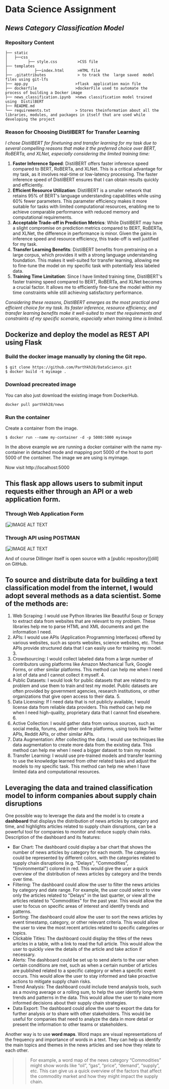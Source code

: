# Data Science Assignment 



## _News Category Classification Model_



### Repository Content
```
├── static
│   ├──css 
│         ├── style.css         >CSS file
├── templates   
│            ├──index.html      >HTML file
├── .gitattributes              > to track the  large saved  model files using git-lfs
├── app.py                     >flask  application main file
├── dockerfile                 >dockerFile used to automate the process of building a Docker image
├── news_classification.ipynb  >news classification model trained using  DistilBERT
├── README.md    
└── requirements.txt           > Stores theinformation about all the libraries, modules, and packages in itself that are used while developing the project
```
### Reason for Choosing DistilBERT for Transfer Learning

_I chose DistilBERT for finetuning and transfer learning for my task due to several compelling reasons that make it the preferred choice over BERT, RoBERTa, and XLNet, especially considering the limited training time:_ 

1. **Faster Inference Speed**: DistilBERT offers faster inference speed compared to BERT, RoBERTa, and XLNet. This is a critical advantage for my task, as it involves real-time or low-latency processing. The faster inference speed of DistilBERT ensures that I can obtain results quickly and efficiently.
2. **Efficient Resource Utilization**: DistilBERT is a smaller network that retains 95% of BERT's language understanding capabilities while using 60% fewer parameters. This parameter efficiency makes it more suitable for tasks with limited computational resources, enabling me to achieve comparable performance with reduced memory and computational requirements.
3.  **Acceptable Trade-off in Prediction Metrics**: While DistilBERT may have a slight compromise on prediction metrics compared to BERT, RoBERTa, and XLNet, the difference in performance is minor. Given the gains in inference speed and resource efficiency, this trade-off is well justified for my task.
4. **Transfer Learning Benefits**: DistilBERT benefits from pretraining on a large corpus, which provides it with a strong language understanding foundation. This makes it well-suited for transfer learning, allowing me to fine-tune the model on my specific task with potentially less labeled data.
5. **Training Time Limitation**: Since I have limited training time, DistilBERT's faster training speed compared to BERT, RoBERTa, and XLNet becomes a crucial factor. It allows me to efficiently fine-tune the model within my time constraints while still achieving satisfactory performance.

_Considering these reasons, DistilBERT emerges as the most practical and efficient choice for my task. Its faster inference, resource efficiency, and transfer learning benefits make it well-suited to meet the requirements and constraints of my specific scenario, especially when training time is limited._



## Dockerize and deploy the model as REST API using Flask


### Build the docker image manually by cloning the Git repo. 
```
$ git clone https://github.com/Parthkh28/DataScience.git
$ docker build -t myimage .
```
### Download precreated image
You can also just download the existing image from DockerHub.
```
docker pull parthkh28/news
```
### Run the container
Create a container from the image.
```
$ docker run --name my-container -d -p 5000:5000 myimage
```
In the above example we are running a docker container with the name my-container in detached mode and mapping port 5000 of the host to port 5000 of the container. The image we are using is myimage.

Now visit http://localhost:5000


## This flask app allows users to submit input requests either through an **API** or a **web application form**.

### Through Web Application Form

[![IMAGE ALT TEXT]("")

### Through API using POSTMAN

[![IMAGE ALT TEXT]("")


And of course Dillinger itself is open source with a [public repository][dill]
 on GitHub.

## To source and distribute data for building a text classification model from the internet, I would adopt several methods as a data scientist. Some of the methods are:

1. Web Scraping: I would use Python libraries like Beautiful Soup or Scrapy to extract data from websites that are relevant to my problem. These libraries help me to parse HTML and XML documents and get the information I need. 
2. APIs: I would use APIs (Application Programming Interfaces) offered by various websites, such as sports websites, science websites, etc. These APIs provide structured data that I can easily use for training my model. 3. 
3. Crowdsourcing: I would collect labeled data from a large number of contributors using platforms like Amazon Mechanical Turk, Google Forms, or other similar platforms. This method can help me when I need a lot of data and I cannot collect it myself. 4. 
4. Public Datasets: I would look for public datasets that are related to my problem and use them to train and test my model. Public datasets are often provided by government agencies, research institutions, or other organizations that give open access to their data. 5. 
5. Data Licensing: If I need data that is not publicly available, I would license data from reliable data providers. This method can help me when I need high-quality, proprietary data that I cannot find elsewhere. 6. 
6. Active Collection: I would gather data from various sources, such as social media, forums, and other online platforms, using tools like Twitter APIs, Reddit APIs, or other similar APIs.
7. Data Augmentation: After collecting the data, I would use techniques like data augmentation to create more data from the existing data. This method can help me when I need a bigger dataset to train my model. 
8. Transfer Learning: I would use pre-trained models and transfer learning to use the knowledge learned from other related tasks and adjust the models to my specific task. This method can help me when I have limited data and computational resources.

## Leveraging the  data and trained classification model to inform companies about supply chain disruptions

One possible way to leverage the data and the model is to create a **dashboard** that displays the distribution of news articles by category and time, and highlights articles related to supply chain disruptions, can be a powerful tool for companies to monitor and reduce supply chain risks.
Description of the dashboard and its features:
- Bar Chart: The dashboard could display a bar chart that shows the number of news articles by category for each month. The categories could be represented by different colors, with the categories related to supply chain disruptions (e.g. "Delays", "Commodities", "Environmental") colored in red. This would give the user a quick overview of the distribution of news articles by category and the trends over time.
- Filtering: The dashboard could allow the user to filter the news articles by category and date range. For example, the user could select to view only the articles related to "Delays" in the last quarter, or view all the articles related to "Commodities" for the past year. This would allow the user to focus on specific areas of interest and identify trends and patterns.
- Sorting: The dashboard could allow the user to sort the news articles by event timestamp, category, or other relevant criteria. This would allow the user to view the most recent articles related to specific categories or topics.
- Clickable Titles: The dashboard could display the titles of the news articles in a table, with a link to read the full article. This would allow the user to quickly view the details of the article and take action if necessary.
- Alerts: The dashboard could be set up to send alerts to the user when certain conditions are met, such as when a certain number of articles are published related to a specific category or when a specific event occurs. This would allow the user to stay informed and take proactive actions to mitigate supply chain risks.
- Trend Analysis: The dashboard could include trend analysis tools, such as a moving average or a rolling sum, to help the user identify long-term trends and patterns in the data. This would allow the user to make more informed decisions about their supply chain strategies.
- Data Export: The dashboard could allow the user to export the data for further analysis or to share with other stakeholders. This would be useful for companies that need to analyze the data in more detail or present the information to other teams or stakeholders.

Another way is to use **word maps**. Word maps are visual representations of the frequency and importance of words in a text. They can help us identify the main topics and themes in the news articles and see how they relate to each other. 

>> For example, a word map of the news category “Commodities” might show words like “oil”, “gas”, “price”, “demand”, “supply”, etc. This can give us a quick overview of the factors that affect the commodity market and how they might impact the supply chain.




